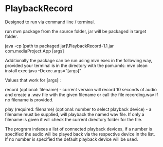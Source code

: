 # PlaybackRecord

Designed to run via command line / terminal.

run mvn package from the source folder, jar will be packaged in target folder.

java -cp [path to packaged jar]\PlaybackRecord-1.1.jar com.mediaProject.App [args]

Additionally the package can be run using mvn exec in the following way, provided your terminal is in the directory with the pom.xmls:
mvn clean install exec:java -Dexec.args="[args]"

Values that work for [args] :

record (optional: filename) - current version will record 10 seconds of audio and create a .wav file with the given filename or call the file recording.wav if no filename is provided.

play (required: filename) (optional: number to select playback device) - a filename must be supplied, will playback the named wav file. If only a filename is given it will check the current directory folder for the file. 

The program indexes a list of connected playback devices, if a number is specified the audio will be played back via the respective device in the list. If no number is specified the default playback device will be used.
